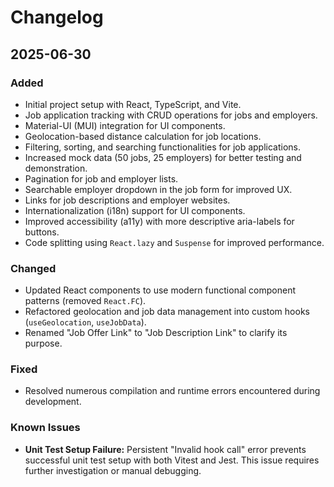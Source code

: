 # Changelog

## 2025-06-30

### Added

*   Initial project setup with React, TypeScript, and Vite.
*   Job application tracking with CRUD operations for jobs and employers.
*   Material-UI (MUI) integration for UI components.
*   Geolocation-based distance calculation for job locations.
*   Filtering, sorting, and searching functionalities for job applications.
*   Increased mock data (50 jobs, 25 employers) for better testing and demonstration.
*   Pagination for job and employer lists.
*   Searchable employer dropdown in the job form for improved UX.
*   Links for job descriptions and employer websites.
*   Internationalization (i18n) support for UI components.
*   Improved accessibility (a11y) with more descriptive aria-labels for buttons.
*   Code splitting using `React.lazy` and `Suspense` for improved performance.

### Changed

*   Updated React components to use modern functional component patterns (removed `React.FC`).
*   Refactored geolocation and job data management into custom hooks (`useGeolocation`, `useJobData`).
*   Renamed "Job Offer Link" to "Job Description Link" to clarify its purpose.

### Fixed

*   Resolved numerous compilation and runtime errors encountered during development.

### Known Issues

*   **Unit Test Setup Failure:** Persistent "Invalid hook call" error prevents successful unit test setup with both Vitest and Jest. This issue requires further investigation or manual debugging.
